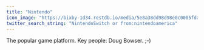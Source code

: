 ```yaml
---
title: "Nintendo"
icon_image: "https://bixby-1d34.restdb.io/media/5e8a38dd98d98e0c0005fdaa"
twitter_search_string: "NintendoSwitch or from:nintendoamerica"
---
```

The popular game platform. Key people: Doug Bowser. ;-)